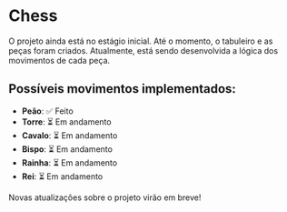 # Chess

O projeto ainda está no estágio inicial. Até o momento, o tabuleiro e as peças foram criados. Atualmente, está sendo desenvolvida a lógica dos movimentos de cada peça.

## Possíveis movimentos implementados:
- **Peão**: ✅ Feito  
- **Torre**: ⏳ Em andamento  
- **Cavalo**: ⏳ Em andamento  
- **Bispo**: ⏳ Em andamento  
- **Rainha**: ⏳ Em andamento  
- **Rei**: ⏳ Em andamento  

Novas atualizações sobre o projeto virão em breve!
